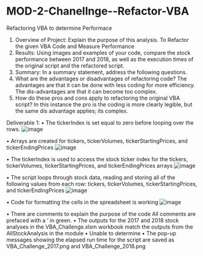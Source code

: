 # MOD-2-Chanellnge--Refactor-VBA
Refactoring VBA to determine Performace

1.	Overview of Project: Explain the purpose of this analysis.
To Refactor the given VBA Code and Measure Performance
2.	Results: Using images and examples of your code, compare the stock performance between 2017 and 2018, as well as the execution times of the original script and the refactored script.
3.	Summary: In a summary statement, address the following questions.
1.	What are the advantages or disadvantages of refactoring code? The advantages are that it can be done with less coding for more efficiency. The dis-advantages are that it can become too complex.
2.	How do these pros and cons apply to refactoring the original VBA script? In this instance the pro is the coding is more clearly legible, but the same dis advantage applies; its complex. 


Deliverable 1: 
•	The tickerIndex is set equal to zero before looping over the rows. 
![image](https://user-images.githubusercontent.com/117414960/207774375-6ee1f732-78ef-443e-b948-c6de94dc9697.png)

 
•	Arrays are created for tickers, tickerVolumes, tickerStartingPrices, and tickerEndingPrices 
![image](https://user-images.githubusercontent.com/117414960/207774352-0076ec5a-a29b-4c9e-9ea2-1c470456f2d6.png)

 
•	The tickerIndex is used to access the stock ticker index for the tickers, tickerVolumes, tickerStartingPrices, and tickerEndingPrices arrays 
![image](https://user-images.githubusercontent.com/117414960/207774323-055f80a7-da52-440a-bec3-9978939dc086.png)

 
•	The script loops through stock data, reading and storing all of the following values from each row: tickers, tickerVolumes, tickerStartingPrices, and tickerEndingPrices 
![image](https://user-images.githubusercontent.com/117414960/207774262-ad1cea00-eb13-4ee2-b460-989280f7d339.png)

 
•	Code for formatting the cells in the spreadsheet is working 
![image](https://user-images.githubusercontent.com/117414960/207774246-88597d26-3732-494d-a68a-b1ef91c18197.png)

 
•	There are comments to explain the purpose of the code
All comments are prefaced with a ‘ in green.
•	The outputs for the 2017 and 2018 stock analyses in the VBA_Challenge.xlsm workbook match the outputs from the AllStockAnalysis in the module 
•	Unable to determine
•	The pop-up messages showing the elapsed run time for the script are saved as VBA_Challenge_2017.png and VBA_Challenge_2018.png 



